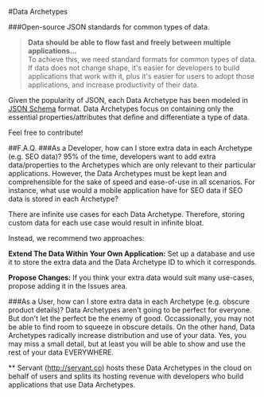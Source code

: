 #Data Archetypes

###Open-source JSON standards for common types of data.
  
>**Data should be able to flow fast and freely between multiple applications...**  
>To achieve this, we need standard formats for common types of data.  If data does not change shape, it's easier for developers to build applications that work with it, plus it's easier for users to adopt those applications, and increase productivity of their data.

Given the popularity of JSON, each Data Archetype has been modeled in [JSON Schema](http://json-schema.org "http://json-schema.org") format.  Data Archetypes focus on containing only the essential properties/attributes that define and differentiate a type of data.

Feel free to contribute!

##F.A.Q.
###As a Developer, how can I store extra data in each Archetype (e.g. SEO data)?
95% of the time, developers want to add extra data/properties to the Archetypes which are only relevant to their particular applications.  However, the Data Archetypes must be kept lean and comprehensible for the sake of speed and ease-of-use in all scenarios.  For instance, what use would a mobile application have for SEO data if SEO data is stored in each Archetype?

There are infinite use cases for each Data Archetype.  Therefore, storing custom data for each use case would result in infinite bloat.

Instead, we recommend two approaches: 

**Extend The Data Within Your Own Application:**  Set up a database and use it to store the extra data and the Data Archetype ID to which it corresponds. 

**Propose Changes:**  If you think your extra data would suit many use-cases, propose adding it in the Issues area.

###As a User, how can I store extra data in each Archetype (e.g. obscure product details)?
Data Archetypes aren't going to be perfect for everyone.  But don't let the perfect be the enemy of good.  Occassionally, you may not be able to find room to squeeze in obscure details.  On the other hand, Data Archetypes radically increase distribution and use of your data.  Yes, you may miss a small detail, but at least you will be able to show and use the rest of your data EVERYWHERE.




** Servant (http://servant.co) hosts these Data Archetypes in the cloud on behalf of users and splits its hosting revenue with developers who build applications that use Data Archetypes.